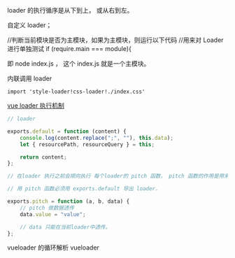 loader 的执行循序是从下到上， 或从右到左。

自定义 loader；

//判断当前模块是否为主模块，如果为主模块，则运行以下代码
//用来对 Loader 进行单独测试
if (require.main === module){

即 node index.js ， 这个 index.js 就是一个主模块。

内联调用 loader

`import 'style-loader!css-loader!./index.css'`

[vue loader 执行机制](https://github.com/xixizhangfe/vue-loader)

```javascript
// loader

exports.default = function (content) {
	console.log(content.replace(";", ""), this.data);
	let { resourcePath, resourceQuery } = this;

	return content;
};

// 在loader 执行之前会顺向执行 每个loader的 pitch 函数， pitch 函数的作用是用来做排除的。就是判断当前的loader 是否要执行。如果需要执行就返回 true,否则返回 false

// 用 pitch 函数必须用 exports.default 导出 loader.

exports.pitch = function (a, b, data) {
	// pitch 做数据透传
	data.value = "value";

	// data 只能在当前loader中透传。
};
```

vueloader 的循环解析 vueloader
